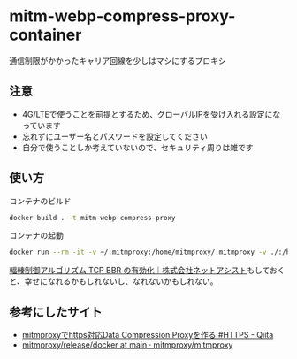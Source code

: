 # mitm-webp-compress-proxy-container

通信制限がかかったキャリア回線を少しはマシにするプロキシ

## 注意

* 4G/LTEで使うことを前提とするため、グローバルIPを受け入れる設定になっています
* 忘れずにユーザー名とパスワードを設定してください
* 自分で使うことしか考えていないので、セキュリティ周りは雑です

## 使い方

コンテナのビルド
```bash
docker build . -t mitm-webp-compress-proxy
```

コンテナの起動
```bash
docker run --rm -it -v ~/.mitmproxy:/home/mitmproxy/.mitmproxy -v ./:/home/mitmproxy/files -e MITM_USER=myusername -e MITM_PASS=mysupersafepass -p 3126:3126 mitm-webp-compress-proxy
```

[輻輳制御アルゴリズム TCP BBR の有効化｜株式会社ネットアシスト](https://www.netassist.ne.jp/techblog/13739/)もしておくと、幸せになれるかもしれないし、なれないかもしれない。

## 参考にしたサイト

  * [mitmproxyでhttps対応Data Compression Proxyを作る #HTTPS - Qiita](https://qiita.com/tongari0/items/ffa3297630547c3bb712)
  * [mitmproxy/release/docker at main · mitmproxy/mitmproxy](https://github.com/mitmproxy/mitmproxy/tree/main/release/docker)
